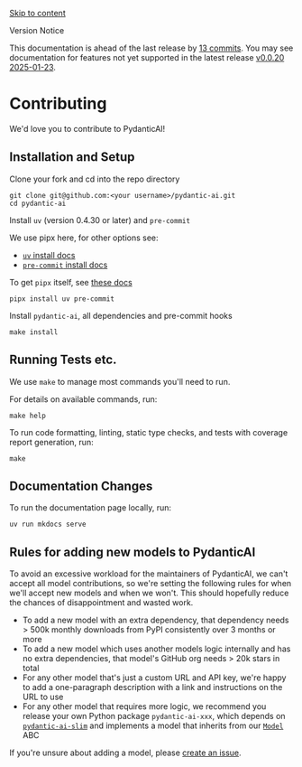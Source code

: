 [Skip to content](https://ai.pydantic.dev/contributing/#installation-and-setup)

Version Notice


This documentation is ahead of the last release by
[13 commits](https://github.com/pydantic/pydantic-ai/compare/v0.0.20...main).
You may see documentation for features not yet supported in the latest release [v0.0.20 2025-01-23](https://github.com/pydantic/pydantic-ai/releases/tag/v0.0.20).


# Contributing

We'd love you to contribute to PydanticAI!

## Installation and Setup

Clone your fork and cd into the repo directory

```
git clone git@github.com:<your username>/pydantic-ai.git
cd pydantic-ai

```

Install `uv` (version 0.4.30 or later) and `pre-commit`

We use pipx here, for other options see:

- [`uv` install docs](https://docs.astral.sh/uv/getting-started/installation/)
- [`pre-commit` install docs](https://pre-commit.com/#install)

To get `pipx` itself, see [these docs](https://pypa.github.io/pipx/)

```
pipx install uv pre-commit

```

Install `pydantic-ai`, all dependencies and pre-commit hooks

```
make install

```

## Running Tests etc.

We use `make` to manage most commands you'll need to run.

For details on available commands, run:

```
make help

```

To run code formatting, linting, static type checks, and tests with coverage report generation, run:

```
make

```

## Documentation Changes

To run the documentation page locally, run:

```
uv run mkdocs serve

```

## Rules for adding new models to PydanticAI

To avoid an excessive workload for the maintainers of PydanticAI, we can't accept all model contributions, so we're setting the following rules for when we'll accept new models and when we won't. This should hopefully reduce the chances of disappointment and wasted work.

- To add a new model with an extra dependency, that dependency needs > 500k monthly downloads from PyPI consistently over 3 months or more
- To add a new model which uses another models logic internally and has no extra dependencies, that model's GitHub org needs > 20k stars in total
- For any other model that's just a custom URL and API key, we're happy to add a one-paragraph description with a link and instructions on the URL to use
- For any other model that requires more logic, we recommend you release your own Python package `pydantic-ai-xxx`, which depends on [`pydantic-ai-slim`](https://ai.pydantic.dev/install/#slim-install) and implements a model that inherits from our [`Model`](https://ai.pydantic.dev/api/models/base/#pydantic_ai.models.Model) ABC

If you're unsure about adding a model, please [create an issue](https://github.com/pydantic/pydantic-ai/issues).